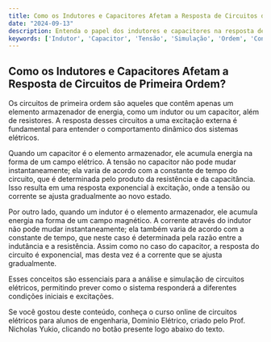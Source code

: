 ```yaml
---
title: Como os Indutores e Capacitores Afetam a Resposta de Circuitos de Primeira Ordem?
date: "2024-09-13"
description: Entenda o papel dos indutores e capacitores na resposta de circuitos de primeira ordem.
keywords: ['Indutor', 'Capacitor', 'Tensão', 'Simulação', 'Ordem', 'Constante', 'tempo']
---
```


## Como os Indutores e Capacitores Afetam a Resposta de Circuitos de Primeira Ordem?

Os circuitos de primeira ordem são aqueles que contêm apenas um elemento armazenador de energia, como um indutor ou um capacitor, além de resistores. A resposta desses circuitos a uma excitação externa é fundamental para entender o comportamento dinâmico dos sistemas elétricos.

Quando um capacitor é o elemento armazenador, ele acumula energia na forma de um campo elétrico. A tensão no capacitor não pode mudar instantaneamente; ela varia de acordo com a constante de tempo do circuito, que é determinada pelo produto da resistência e da capacitância. Isso resulta em uma resposta exponencial à excitação, onde a tensão ou corrente se ajusta gradualmente ao novo estado.

Por outro lado, quando um indutor é o elemento armazenador, ele acumula energia na forma de um campo magnético. A corrente através do indutor não pode mudar instantaneamente; ela também varia de acordo com a constante de tempo, que neste caso é determinada pela razão entre a indutância e a resistência. Assim como no caso do capacitor, a resposta do circuito é exponencial, mas desta vez é a corrente que se ajusta gradualmente.

Esses conceitos são essenciais para a análise e simulação de circuitos elétricos, permitindo prever como o sistema responderá a diferentes condições iniciais e excitações.

Se você gostou deste conteúdo, conheça o curso online de circuitos elétricos para alunos de engenharia, Domínio Elétrico, criado pelo Prof. Nicholas Yukio, clicando no botão presente logo abaixo do texto.